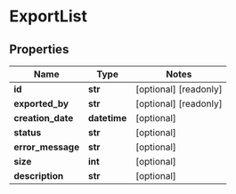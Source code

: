 # ExportList

## Properties
Name | Type | Notes
------------ | ------------- | -------------
**id** | **str** | [optional] [readonly]
**exported_by** | **str** | [optional] [readonly]
**creation_date** | **datetime** | [optional]
**status** | **str** | [optional]
**error_message** | **str** | [optional]
**size** | **int** | [optional]
**description** | **str** | [optional]


